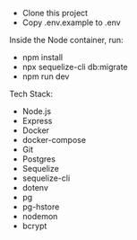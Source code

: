 - Clone this project
- Copy .env.example to .env

Inside the Node container, run:
- npm install
- npx sequelize-cli db:migrate
- npm run dev

Tech Stack:
- Node.js
- Express
- Docker
- docker-compose
- Git
- Postgres
- Sequelize
- sequelize-cli
- dotenv
- pg
- pg-hstore
- nodemon
- bcrypt